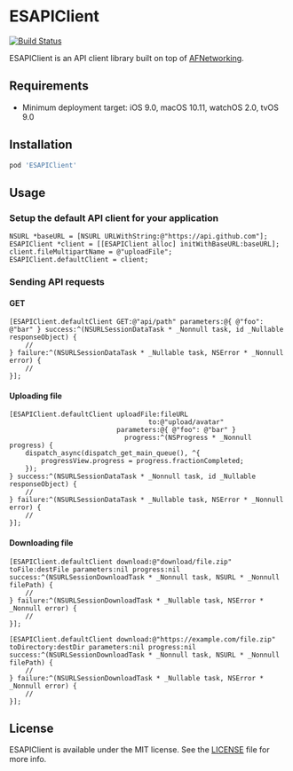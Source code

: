 # ESAPIClient

[![Build Status](https://travis-ci.org/ElfSundae/ESAPIClient.svg)](https://travis-ci.org/ElfSundae/ESAPIClient)

ESAPIClient is an API client library built on top of [AFNetworking](https://github.com/AFNetworking/AFNetworking).

## Requirements

- Minimum deployment target: iOS 9.0, macOS 10.11, watchOS 2.0, tvOS 9.0

## Installation

```ruby
pod 'ESAPIClient'
```

## Usage

### Setup the default API client for your application

```objc
NSURL *baseURL = [NSURL URLWithString:@"https://api.github.com"];
ESAPIClient *client = [[ESAPIClient alloc] initWithBaseURL:baseURL];
client.fileMultipartName = @"uploadFile";
ESAPIClient.defaultClient = client;
```

### Sending API requests

#### GET

```objc
[ESAPIClient.defaultClient GET:@"api/path" parameters:@{ @"foo": @"bar" } success:^(NSURLSessionDataTask * _Nonnull task, id _Nullable responseObject) {
    //
} failure:^(NSURLSessionDataTask * _Nullable task, NSError * _Nonnull error) {
    //
}];
```

#### Uploading file

```objc
[ESAPIClient.defaultClient uploadFile:fileURL
                                   to:@"upload/avatar"
                           parameters:@{ @"foo": @"bar" }
                             progress:^(NSProgress * _Nonnull progress) {
    dispatch_async(dispatch_get_main_queue(), ^{
        progressView.progress = progress.fractionCompleted;
    });
} success:^(NSURLSessionDataTask * _Nonnull task, id _Nullable responseObject) {
    //
} failure:^(NSURLSessionDataTask * _Nullable task, NSError * _Nonnull error) {
    //
}];
```

#### Downloading file

```objc
[ESAPIClient.defaultClient download:@"download/file.zip" toFile:destFile parameters:nil progress:nil success:^(NSURLSessionDownloadTask * _Nonnull task, NSURL * _Nonnull filePath) {
    //
} failure:^(NSURLSessionDownloadTask * _Nullable task, NSError * _Nonnull error) {
    //
}];

[ESAPIClient.defaultClient download:@"https://example.com/file.zip" toDirectory:destDir parameters:nil progress:nil success:^(NSURLSessionDownloadTask * _Nonnull task, NSURL * _Nonnull filePath) {
    //
} failure:^(NSURLSessionDownloadTask * _Nullable task, NSError * _Nonnull error) {
    //
}];
```

## License

ESAPIClient is available under the MIT license. See the [LICENSE](LICENSE) file for more info.
